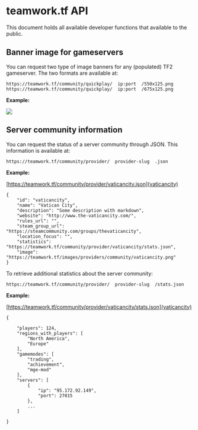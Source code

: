 # teamwork.tf API

This document holds all available developer functions that available to the public.

## Banner image for gameservers

You can request two type of image banners for any (populated) TF2 gameserver. The two formats are available at:

```
https://teamwork.tf/community/quickplay/  ip:port  /550x125.png
https://teamwork.tf/community/quickplay/  ip:port  /675x125.png
```

**Example:**

[![](https://teamwork.tf/community/quickplay/74.91.127.172:27017/675x125.png)](https://teamwork.tf/community/quickplay/74.91.127.172:27017/675x125.png)

## Server community information

You can request the status of a server community through JSON. This information is available at:

```
https://teamwork.tf/community/provider/  provider-slug  .json
```

**Example:**

[https://teamwork.tf/community/provider/vaticancity.json](vaticancity)

```
{
    "id": "vaticancity",
    "name": "Vatican City",
    "description": "Some description with markdown",
    "website": "http://www.the-vaticancity.com/",
    "rules_url": "",
    "steam_group_url": "https://steamcommunity.com/groups/thevaticancity",
    "location_focus": "",
    "statistics": "https://teamwork.tf/community/provider/vaticancity/stats.json",
    "image": "https://teamwork.tf/images/providers/community/vaticancity.png"
}
```

To retrieve additional statistics about the server community:

```
https://teamwork.tf/community/provider/  provider-slug  /stats.json
```

**Example:**

[https://teamwork.tf/community/provider/vaticancity/stats.json](vaticancity)

```
{

    "players": 124,
    "regions_with_players": [
        "North America",
        "Europe"
    ],
    "gamemodes": [
        "trading",
        "achievement",
        "mge-mod"
    ],
    "servers": [
        {
            "ip": "95.172.92.149",
            "port": 27015
        },
        ...
    ]

}
```
